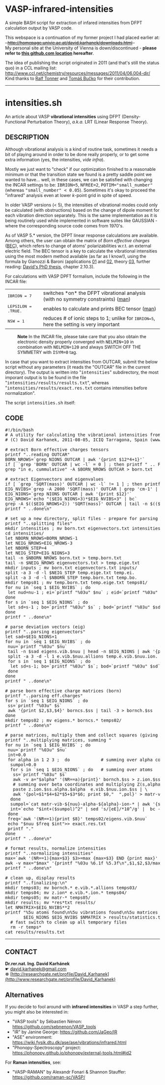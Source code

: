 # VASP-infrared-intensities
A simple BASH script for extraction of infared intensities from DFPT calculation output by VASP code.

This webspace is a continuation of my former project I had placed earlier at:  
<del>&nbsp; http://homepage.univie.ac.at/david.karhanek/downloads.html &nbsp;</del>   
My personal site at the University of Vienna is down/discontinued - **please refer to [this github.com location](https://github.com/dakarhanek/VASP-infrared-intensities/) hereafter**.

The idea of publishing the script originated in 2011 (and that's still the status quo) in a CCL mailing list:   
http://www.ccl.net/chemistry/resources/messages/2011/04/06.004-dir/     
Kind thanks to [Ralf Tonner]() and [Tomáš Bučko](https://www.researchgate.net/profile/Tomas_Bucko) for their contribution.

---

intensities.sh
==========
An article about VASP **vibrational intensities** using DFPT (Density-Functional Perturbation Theory), *a.k.a.* LRT (Linear Response Theory).

DESCRIPTION
---------------
Although vibrational analysis is a kind of routine task, sometimes it needs a bit of playing around in order to be done really properly, or to get some extra information (yes, the intensities, *vide infra*).

Mostly we just want to "check" if our optimization finished to a reasonable minimum or that the transition state we found is a pretty saddle point we wanted to have... well, in these cases, we can be satisfied with changing the INCAR settings to be: <tt>IBRION=5</tt>, <tt>NFREE=2</tt>, <tt>POTIM="small_number"</tt> (whereas <tt>"small_number" &lt; 0.05</tt>). Sometimes it's okay to proceed the "infrared" analysis even at lower *k*-point grid in spite of speed.

In older VASP versions (&lt; 5), the intensities of vibrational modes could only be calculated (with obstructions) based on the change of dipole moment for each vibration direction separately. This is the same implementation as it is being routinely used while implemented in software suites like GAUSSIAN - where the corresponding source code comes from 1970's.

As of VASP 5.* version, the DFPT linear response calculations are available. Among others, the user can obtain the matrix of *Born effective charges* ([BEC](http://cms.mpi.univie.ac.at/vasp/Berry_phase/node4.html)), which refers to change of atoms' polarizabilities w.r.t. an external electric field. The BEC tensor is a key to calculate the vibrational intensities using the most modern method available (as far as I know!), using the formula by Gianozzi & Baroni (applications [01](http://dx.doi.org/10.1063/1.466753) and [02](http://dx.doi.org/10.1103/PhysRevB.57.223), theory [03](http://dx.doi.org/10.1103/RevModPhys.73.515), further reading: [David's PhD thesis](http://othes.univie.ac.at/10117/), chapter 2.10.3).

For calculations with VASP DPFT formalism, include the following in the INCAR file:

<table> <tbody> 
 <tr> <td> <tt>IBRION = 7</tt> </td> <td> switches *on* the DFPT vibrational analysis (with no symmetry constraints) (<a href="http://cms.mpi.univie.ac.at/vasp/vasp/Optical_properties_density_functional_perturbation_theory_PT.html">man</a>) </td> </tr> 
 <tr> <td> <tt>LEPSILON = .TRUE.</tt> </td> <td> enables to calculate and prints BEC tensor (<a
href="http://cms.mpi.univie.ac.at/vasp/vasp/LEPSILON_static_dielectric_matrix_ion_clamped_piezoelectric_tensor_Born_effective_charges.html">man</a>) </td> </tr>
 <tr> <td> <tt>NSW = 1</tt> </td> <td> reduces # of ionic steps to 1; unlike for <tt>IBRION=5</tt>, here the setting is very important </td> </tr> </tbody>
</table>
      
<dl> <dd><b>Note</b> In the INCAR file, please take care that you also obtain the electronic density properly converged with <tt>NELMIN=10</tt> in combination with <tt>NELMIN=120</tt> and always SWITCH OFF THE SYMMETRY with <tt>ISYM=0</tt> tag. </dd> </dl>
      
In case that you want to extract intensities from OUTCAR, submit the below script without any parameters (it reads the "OUTCAR" file in the current directory). The output is written into "<tt>intensities</tt>" subdirectory, the most imporant output is to be found in the file "<tt>intensities/results/results.txt</tt>", whereas "<tt>intensities/results/exact.res.txt</tt> contains intensities before normalization".
      
The script <tt>intensities.sh</tt> itself:
      
CODE
---------------
<pre>#!/bin/bash  
# A utility for calculating the vibrational intensities from VASP output (OUTCAR)  
# (C) David Karhanek, 2011-08-05, ICIQ Tarragona, Spain (www.iciq.es)  
  
# extract Born effective charges tensors  
printf "..reading OUTCAR"  
BORN_NROWS=`grep NIONS OUTCAR | awk '{print $12*4+1}'`  
if [ `grep 'BORN' OUTCAR | wc -l` = 0 ] ; then printf " .. FAILED! Born effective charges missing! Bye! \n\n" ; exit 1 ; fi  
grep "in e, cummulative" -A $BORN_NROWS OUTCAR > born.txt  
   
# extract Eigenvectors and eigenvalues  
if [ `grep 'SQRT(mass)' OUTCAR | wc -l` != 1 ] ; then printf " .. FAILED! Restart VASP with NWRITE=3! Bye! \n\n" ; exit 1 ; fi  
EIG_NVIBS=`grep -A 2000 'SQRT(mass)' OUTCAR | grep 'cm-1' | wc -l`  
EIG_NIONS=`grep NIONS OUTCAR | awk '{print $12}'`  
EIG_NROWS=`echo "($EIG_NIONS+3)*$EIG_NVIBS+3" | bc`  
grep -A $(($EIG_NROWS+2)) 'SQRT(mass)' OUTCAR | tail -n $(($EIG_NROWS+1)) | sed 's/f\/i/fi /g' > eigenvectors.txt  
printf " ..done\n"  
   
# set up a new directory, split files - prepare for parsing  
printf "..splitting files"  
mkdir intensities ; mv born.txt eigenvectors.txt intensities/  
cd intensities/  
let NBORN_NROWS=BORN_NROWS-1  
let NEIG_NROWS=EIG_NROWS-3  
let NBORN_STEP=4  
let NEIG_STEP=EIG_NIONS+3  
tail -n $NBORN_NROWS born.txt > temp.born.txt  
tail -n $NEIG_NROWS eigenvectors.txt > temp.eige.txt  
mkdir inputs ; mv born.txt eigenvectors.txt inputs/  
split -a 3 -d -l $NEIG_STEP temp.eige.txt temp.ei.  
split -a 3 -d -l $NBORN_STEP temp.born.txt temp.bo.  
mkdir temps01 ; mv temp.born.txt temp.eige.txt temps01/  
for nu in `seq 1 $EIG_NVIBS` ; do  
 let nud=nu-1 ; ei=`printf "%03u" $nu` ; eid=`printf "%03u" $nud` ; mv temp.ei.$eid eigens.vib.$ei   
done  
for s in `seq 1 $EIG_NIONS` ; do  
 let sd=s-1 ; bo=`printf "%03u" $s` ; bod=`printf "%03u" $sd` ; mv temp.bo.$bod borncs.$bo   
done  
printf " ..done\n"  
   
# parse deviation vectors (eig)  
printf "..parsing eigenvectors"  
let sad=$EIG_NIONS+1  
for nu in `seq 1 $EIG_NVIBS` ; do  
 nuu=`printf "%03u" $nu`  
 tail -n $sad eigens.vib.$nuu | head -n $EIG_NIONS | awk '{print $4,$5,$6}' > e.vib.$nuu.allions  
 split -a 3 -d -l 1 e.vib.$nuu.allions temp.e.vib.$nuu.ion.  
 for s in `seq 1 $EIG_NIONS` ; do  
  let sd=s-1; bo=`printf "%03u" $s`; bod=`printf "%03u" $sd`; mv temp.e.vib.$nuu.ion.$bod e.vib.$nuu.ion.$bo  
 done  
done  
printf " ..done\n"  
  
# parse born effective charge matrices (born)  
printf "..parsing eff.charges"  
for s in `seq 1 $EIG_NIONS` ; do  
 ss=`printf "%03u" $s`  
 awk '{print $2,$3,$4}' borncs.$ss | tail -3 > bornch.$ss  
done  
mkdir temps02 ; mv eigens.* borncs.* temps02/  
printf " ..done\n"  
   
# parse matrices, multiply them and collect squares (giving intensities)  
printf "..multiplying matrices, summing "  
for nu in `seq 1 $EIG_NVIBS` ; do  
 nuu=`printf "%03u" $nu`  
 int=0.0  
 for alpha in 1 2 3 ;  do            # summing over alpha coordinates  
  sumpol=0.0  
  for s in `seq 1 $EIG_NIONS` ; do   # summing over atoms  
   ss=`printf "%03u" $s`  
   awk -v a="$alpha" '(NR==a){print}' bornch.$ss > z.ion.$ss.alpha.$alpha  
   # summing over beta coordinates and multiplying Z(s,alpha)*e(s) done by the following awk script  
   paste z.ion.$ss.alpha.$alpha  e.vib.$nuu.ion.$ss | \  
   awk '{pol=$1*$4+$2*$5+$3*$6; print $0,"  ",pol}' > matr-vib-${nuu}-alpha-${alpha}-ion-${ss}  
  done  
  sumpol=`cat matr-vib-${nuu}-alpha-${alpha}-ion-* | awk '{sum+=$7} END {print sum}'`  
  int=`echo "$int+($sumpol)^2" | sed 's/[eE]/*10^/g' |  bc -l`  
 done  
 freq=`awk '(NR==1){print $8}' temps02/eigens.vib.$nuu`  
 echo "$nuu $freq $int">> exact.res.txt  
 printf "."  
done  
printf " ..done\n"  
   
# format results, normalize intensities  
printf "..normalizing intensities"  
max=`awk '(NR==1){max=$3} $3>=max {max=$3} END {print max}' exact.res.txt`  
awk -v max="$max" '{printf "%03u %6.1f %5.3f\n",$1,$2,$3/max}' exact.res.txt > results.txt  
printf " ..done\n"  
   
# clean up, display results  
printf "..finalizing:\n"  
mkdir temps03; mv bornch.* e.vib.*.allions temps03/  
mkdir temps04; mv z.ion* e.vib.*.ion.* temps04/  
mkdir temps05; mv matr-* temps05/  
mkdir results; mv *res*txt results/  
let NMATRIX=$EIG_NVIBS**2  
printf "%5u atoms found\n%5u vibrations found\n%5u matrices evaluated" \  
       $EIG_NIONS $EIG_NVIBS $NMATRIX > results/statistics.txt  
  # fast switch to clean up all temporary files  
  rm -r temps*  
cat results/results.txt  
</pre>
---

CONTACT
---------------
**Dr.rer.nat. Ing. David Karhánek**  
&#9755; [david.karhanek@gmail.com](mailto:david.karhanek@gmail.com)  
&#9784; [http://researchgate.net/profile/David_Karhanek](http://www.researchgate.net/profile/David_Karhanek)

Alternatives
---------------
If you decide to fool around with **infrared intensities** in VASP a step further, you might also be interested in:
* "VASP tools" by Sébastien Nénon: https://github.com/sebnenon/VASP_tools
* "IR" by Janine George: https://github.com/JaGeo/IR
* "ASE" environment: https://wiki.fysik.dtu.dk/ase/ase/vibrations/infrared.html
* "Phonopy-Spectroscopy" project: https://phonopy.github.io/phonopy/external-tools.html#id2

For **Raman intensities**, see:
* "VASP-RAMAN" by Alexandr Fonari & Shannon Stauffer: https://github.com/raman-sc/VASP/
